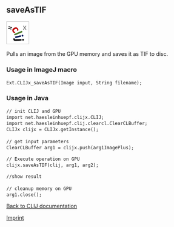 ## saveAsTIF
![Image](images/mini_clijx_logo.png)

Pulls an image from the GPU memory and saves it as TIF to disc.

### Usage in ImageJ macro
```
Ext.CLIJx_saveAsTIF(Image input, String filename);
```


### Usage in Java
```
// init CLIJ and GPU
import net.haesleinhuepf.clijx.CLIJ;
import net.haesleinhuepf.clij.clearcl.ClearCLBuffer;
CLIJx clijx = CLIJx.getInstance();

// get input parameters
ClearCLBuffer arg1 = clijx.push(arg1ImagePlus);
```

```
// Execute operation on GPU
clijx.saveAsTIF(clij, arg1, arg2);
```

```
//show result

// cleanup memory on GPU
arg1.close();
```


[Back to CLIJ documentation](https://clij.github.io/)

[Imprint](https://clij.github.io/imprint)
